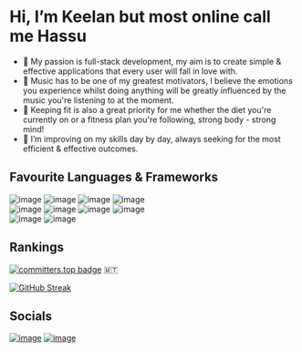# Hi, I’m Keelan but most online call me Hassu
- 🖤 My passion is full-stack development, my aim is to create simple & effective applications that every user will fall in love with.
- 🎵 Music has to be one of my greatest motivators, I believe the emotions you experience whilst doing anything will be greatly influenced by the music you're listening to at the moment.
- 👟 Keeping fit is also a great priority for me whether the diet you're currently on or a fitness plan you're following, strong body - strong mind!
- 🌱 I’m improving on my skills day by day, always seeking for the most efficient & effective outcomes.

## Favourite Languages & Frameworks
![image](https://img.shields.io/badge/JavaScript-323330?style=for-the-badge&logo=javascript&logoColor=F7DF1E)
![image](https://img.shields.io/badge/React-20232A?style=for-the-badge&logo=react&logoColor=61DAFB)
![image](https://img.shields.io/badge/Redux-593D88?style=for-the-badge&logo=redux&logoColor=white)
![image](https://img.shields.io/badge/Tailwind_CSS-38B2AC?style=for-the-badge&logo=tailwind-css&logoColor=white)
<br/>
![image](https://img.shields.io/badge/Node%20js-339933?style=for-the-badge&logo=nodedotjs&logoColor=white)
![image](https://img.shields.io/badge/Express%20js-000000?style=for-the-badge&logo=express&logoColor=white)
![image](https://img.shields.io/badge/axios-671ddf?&style=for-the-badge&logo=axios&logoColor=white)
![image](https://img.shields.io/badge/next%20js-000000?style=for-the-badge&logo=nextdotjs&logoColor=white)
<br/>
![image](https://img.shields.io/badge/Amazon_AWS-FF9900?style=for-the-badge&logo=amazonaws&logoColor=white)
![image](https://img.shields.io/badge/firebase-ffca28?style=for-the-badge&logo=firebase&logoColor=black)

## Rankings
[![committers.top badge](https://user-badge.committers.top/malta_private/elhassu.svg)](https://user-badge.committers.top/malta_private/elhassu) 🇲🇹

[![GitHub Streak](https://github-readme-streak-stats.herokuapp.com?user=elhassu&theme=github-dark&hide_border=true&exclude_days=Sun%2CSat)](https://git.io/streak-stats)

## Socials
[![image](https://img.shields.io/badge/LinkedIn-0077B5?style=for-the-badge&logo=linkedin&logoColor=white)](https://www.linkedin.com/in/keelan-vella)
[![image](https://img.shields.io/badge/GitHub-100000?style=for-the-badge&logo=github&logoColor=white)](https://github.com/elhassu)
